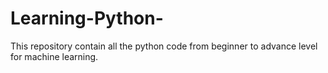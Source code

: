 # Learning-Python-
This repository contain all the python code from beginner to advance level for machine learning.
